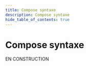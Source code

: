 ```yaml
---
title: Compose syntaxe
description: Compose syntaxe
hide_table_of_contents: true
---
```


# Compose syntaxe

EN CONSTRUCTION